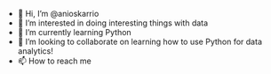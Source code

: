 - 👋 Hi, I’m @anioskarrio
- 👀 I’m interested in doing interesting things with data
- 🌱 I’m currently learning Python
- 💞️ I’m looking to collaborate on learning how to use Python for data analytics!
- 📫 How to reach me 

<!---
anioskarrio/anioskarrio is a ✨ special ✨ repository because its `README.md` (this file) appears on your GitHub profile.
You can click the Preview link to take a look at your changes.
--->

